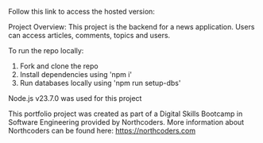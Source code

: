 Follow this link to access the hosted version: 

Project Overview:
This project is the backend for a news application.
Users can access articles, comments, topics and users.

To run the repo locally:
1) Fork and clone the repo
2) Install dependencies using 'npm i'
3) Run databases locally using 'npm run setup-dbs'

Node.js v23.7.0 was used for this project

This portfolio project was created as part of a Digital Skills Bootcamp in Software Engineering provided by Northcoders.
More information about Northcoders can be found here: https://northcoders.com
